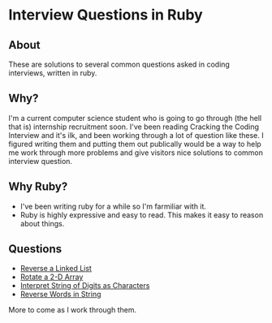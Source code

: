 # Interview Questions in Ruby

## About
These are solutions to several common questions asked in coding interviews, written in ruby.

## Why?
I'm a current computer science student who is going to go through (the hell that is) internship recruitment soon. I've been reading Cracking the Coding Interview and it's ilk, and been working through a lot of question like these. I figured writing them and putting them out publically would be a way to help me work through more problems and give visitors nice solutions to common interview question.

## Why Ruby?
  - I've been writing ruby for a while so I'm farmiliar with it.
  - Ruby is highly expressive and easy to read. This makes it easy to reason about things.

## Questions
- [Reverse a Linked List](http://www.programmerinterview.com/index.php/data-structures/reverse-a-linked-list/)
- [Rotate a 2-D Array](http://blogs.msdn.com/b/oldnewthing/archive/2008/09/02/8918130.aspx)
- [Interpret String of Digits as Characters](http://www.geeksforgeeks.org/find-all-possible-interpretations/)
- [Reverse Words in String](http://www.geeksforgeeks.org/reverse-words-in-a-given-string/)

More to come as I work through them.

